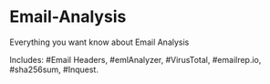 # Email-Analysis
Everything you want know about Email Analysis

Includes: #Email Headers, #emlAnalyzer, #VirusTotal, #emailrep.io, #sha256sum, #Inquest.
